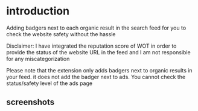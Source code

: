 # introduction

Adding badgers next to each organic result in the search feed for you to check the website safety without the hassle

Disclaimer: I have integrated the reputation score of WOT in order to provide the status of the website URL in the feed and I am not responsible for any miscategorization

Please note that the extension only adds badgers next to organic results in your feed. it does not add the badger next to ads. You cannot check the status/safety level of the ads page

## screenshots
